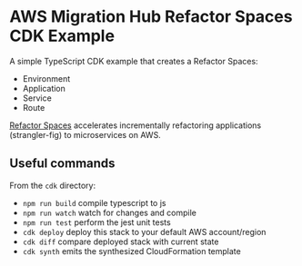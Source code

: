 # AWS Migration Hub Refactor Spaces CDK Example
A simple TypeScript CDK example that creates a Refactor Spaces:
* Environment
* Application
* Service
* Route

[Refactor Spaces](https://console.aws.amazon.com/migrationhub/refactor-spaces/home#) accelerates incrementally refactoring applications (strangler-fig) to microservices on AWS.  

## Useful commands
From the `cdk` directory:

* `npm run build`   compile typescript to js
* `npm run watch`   watch for changes and compile
* `npm run test`    perform the jest unit tests
* `cdk deploy`      deploy this stack to your default AWS account/region
* `cdk diff`        compare deployed stack with current state
* `cdk synth`       emits the synthesized CloudFormation template
